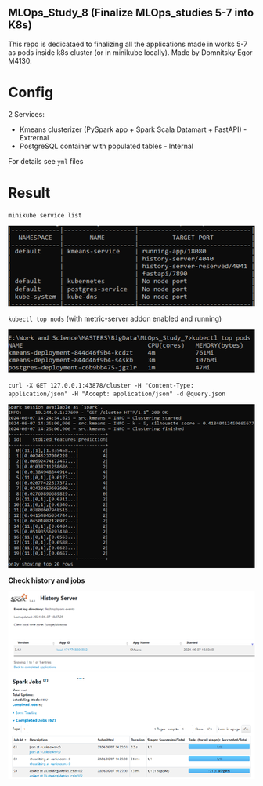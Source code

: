 ## MLOps_Study_8 (Finalize MLOps_studies 5-7 into K8s)

This repo is dedicataed to finalizing all the applications made in works 5-7 as pods inside k8s cluster (or in minikube locally).
Made by Domnitsky Egor M4130.

# Config

2 Services:
- Kmeans clusterizer (PySpark app + Spark Scala Datamart + FastAPI) - Extrernal
- PostgreSQL container with populated tables - Internal

For details see `yml` files

# Result
`minikube service list`

![](misc/services.png)

`kubectl top nods` (with metric-server addon enabled and running)

![](misc/usage.png)

`curl -X GET 127.0.0.1:43878/cluster -H "Content-Type: application/json" -H "Accept: application/json" -d @query.json`

![](misc/log.png)

**Check history and jobs**

![](misc/history.png)
![](misc/jobs.png)

